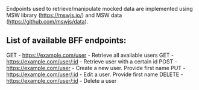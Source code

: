 Endpoints used to retrieve/manipulate mocked data are implemented using MSW library (https://mswjs.io/) and MSW data (https://github.com/mswjs/data).

## List of available BFF endpoints:

GET - https://example.com/user - Retrieve all available users
GET - https://example.com/user/:id - Retrieve user with a certain id
POST - https://example.com/user - Create a new user. Provide first name
PUT - https://example.com/user/:id - Edit a user. Provide first name
DELETE - https://example.com/user/:id - Delete a user
